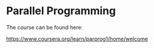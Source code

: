 # Parallel Programming

The course can be found here:

https://www.coursera.org/learn/parprog1/home/welcome

